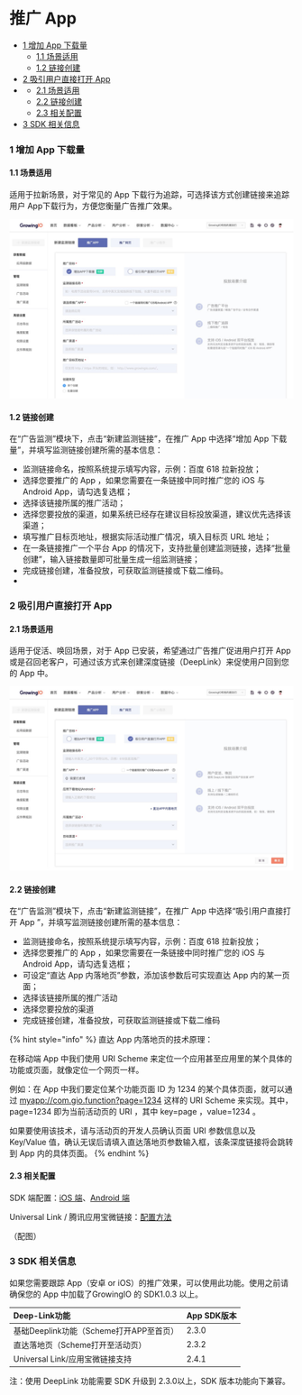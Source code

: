 # 推广 App

* [1 增加 App 下载量](tui-guang-app.md#1-zeng-jia-app-xia-zai-liang)
  * [1.1 场景适用](tui-guang-app.md#11-chang-jing-shi-yong)
  * [1.2 链接创建](tui-guang-app.md#12-lian-jie-chuang-jian)
* [2 吸引用户直接打开 App](tui-guang-app.md#2-xi-yin-yong-hu-zhi-jie-da-kai-app)
* * [2.1 场景适用](tui-guang-app.md#21-chang-jing-shi-yong)
  * [2.2 链接创建](tui-guang-app.md#22-lian-jie-chuang-jian)
  * [2.3 相关配置](tui-guang-app.md#23-xiang-guan-pei-zhi)
* [3 SDK 相关信息](tui-guang-app.md#3-sdk-xiang-guan-xin-xi)

### 1 增加 App 下载量

#### 1.1 场景适用

适用于拉新场景，对于常见的 App 下载行为追踪，可选择该方式创建链接来追踪用户 App下载行为，方便您衡量广告推广效果。

![](../../.gitbook/assets/image%20%2896%29.png)

#### 1.2 链接创建

在“广告监测”模块下，点击“新建监测链接”，在推广 App 中选择“增加 App 下载量”，并填写监测链接创建所需的基本信息：

* 监测链接命名，按照系统提示填写内容，示例：百度 618 拉新投放；
* 选择您要推广的 App ，如果您需要在一条链接中同时推广您的 iOS 与 Android App，请勾选复选框；
* 选择该链接所属的推广活动；
* 选择您要投放的渠道，如果系统已经存在建议目标投放渠道，建议优先选择该渠道；
* 填写推广目标页地址，根据实际活动推广情况，填入目标页 URL 地址；
* 在一条链接推广一个平台 App 的情况下，支持批量创建监测链接，选择“批量创建”，输入链接数量即可批量生成一组监测链接；
*  完成链接创建，准备投放，可获取监测链接或下载二维码。
* 
### 2 吸引用户直接打开 App

#### 2.1 场景适用

适用于促活、唤回场景，对于 App 已安装，希望通过广告推广促进用户打开 App 或是召回老客户，可通过该方式来创建深度链接（DeepLink）来促使用户回到您的 App 中。

![](../../.gitbook/assets/image%20%28252%29.png)

#### 2.2 链接创建

在“广告监测”模块下，点击“新建监测链接”，在推广 App 中选择“吸引用户直接打开 App ”，并填写监测链接创建所需的基本信息：

* 监测链接命名，按照系统提示填写内容，示例：百度 618 拉新投放；
* 选择您要推广的 App ，如果您需要在一条链接中同时推广您的 iOS 与 Android App，请勾选复选框；
* 可设定“直达 App 内落地页”参数，添加该参数后可实现直达 App 内的某一页面；
* 选择该链接所属的推广活动
* 选择您要投放的渠道
* 完成链接创建，准备投放，可获取监测链接或下载二维码 

{% hint style="info" %}
直达 App 内落地页的技术原理：

在移动端 App 中我们使用 URI Scheme 来定位一个应用甚至应用里的某个具体的功能或页面，就像定位一个网页一样。

例如：在 App 中我们要定位某个功能页面 ID 为 1234 的某个具体页面，就可以通过 [myapp://com.gio.function?page=1234](myapp://com.gio.function?page=1234) 这样的 URI Scheme 来实现。其中，page=1234 即为当前活动页的 URI ，其中 key=page ，value=1234 。

如果要使用该技术，请与活动页的开发人员确认页面 URI 参数信息以及 Key/Value 值，确认无误后请填入直达落地页参数输入框，该条深度链接将会跳转到 App 内的具体页面。 
{% endhint %}

#### 2.3 相关配置

SDK 端配置：[iOS 端](https://docs.growingio.com/docs/sdk-integration/ios-sdk-1/ios-sdk#deeplink-hui-tiao-can-shu-huo-qu)、[Android 端](https://docs.growingio.com/docs/sdk-integration/android-sdk/android-sdk#deep-link-hui-tiao-can-shu-huo-qu)

Universal Link / 腾讯应用宝微链接：[配置方法](https://docs.growingio.com/docs/configuration/project-configuration#3)

（配图）

### 3 SDK 相关信息

如果您需要跟踪 App（安卓 or iOS）的推广效果，可以使用此功能。使用之前请确保您的 App 中加载了GrowingIO 的 SDK1.0.3 以上。

| Deep-Link功能 | App  SDK版本 |
| :--- | :--- |
| 基础Deeplink功能（Scheme打开APP至首页） | 2.3.0 |
| 直达落地页（Scheme打开至活动页） | 2.3.2 |
| Universal Link/应用宝微链接支持 | 2.4.1 |

注：使用 DeepLink 功能需要 SDK 升级到 2.3.0以上，SDK 版本功能向下兼容。



